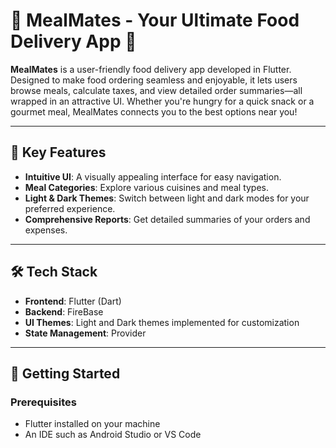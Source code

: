 # 🍴 MealMates - Your Ultimate Food Delivery App 🍴

**MealMates** is a user-friendly food delivery app developed in Flutter. Designed to make food ordering seamless and enjoyable, it lets users browse meals, calculate taxes, and view detailed order summaries—all wrapped in an attractive UI. Whether you're hungry for a quick snack or a gourmet meal, MealMates connects you to the best options near you!

---

## 🌟 Key Features

- **Intuitive UI**: A visually appealing interface for easy navigation.
- **Meal Categories**: Explore various cuisines and meal types.
- **Light & Dark Themes**: Switch between light and dark modes for your preferred experience.
- **Comprehensive Reports**: Get detailed summaries of your orders and expenses.

---

## 🛠️ Tech Stack

- **Frontend**: Flutter (Dart)
- **Backend**: FireBase
- **UI Themes**: Light and Dark themes implemented for customization
- **State Management**: Provider

---

## 🚀 Getting Started

### Prerequisites

- Flutter installed on your machine
- An IDE such as Android Studio or VS Code


